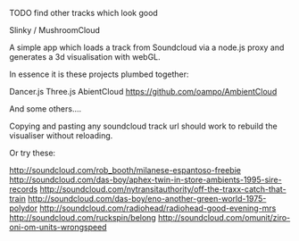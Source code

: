 TODO find other tracks which look good

Slinky / MushroomCloud

A simple app which loads a track from Soundcloud via a node.js proxy and generates a 3d visualisation with webGL.

In essence it is these projects plumbed together:

Dancer.js
Three.js
AbientCloud https://github.com/oampo/AmbientCloud

And some others....

Copying and pasting any soundcloud track url should work to rebuild the visualiser without reloading.

Or try these:

http://soundcloud.com/rob_booth/milanese-espantoso-freebie
http://soundcloud.com/das-boy/aphex-twin-in-store-ambients-1995-sire-records
http://soundcloud.com/nytransitauthority/off-the-traxx-catch-that-train
http://soundcloud.com/das-boy/eno-another-green-world-1975-polydor
http://soundcloud.com/radiohead/radiohead-good-evening-mrs
http://soundcloud.com/ruckspin/belong
http://soundcloud.com/omunit/ziro-oni-om-units-wrongspeed

